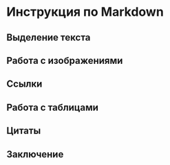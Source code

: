 # Инструкция по Markdown

## Выделение текста

## Работа с изображениями

## Ссылки

## Работа с таблицами

## Цитаты

## Заключение